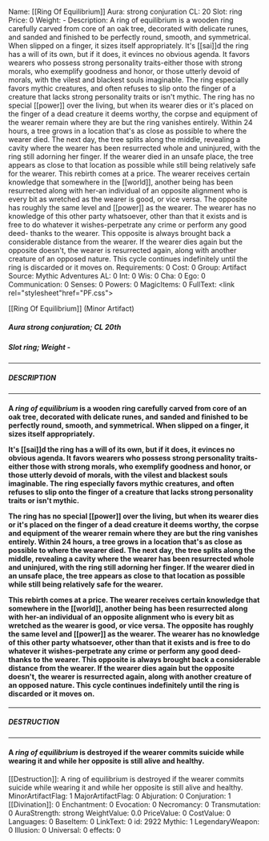 Name: [[Ring Of Equilibrium]]
Aura: strong conjuration
CL: 20
Slot: ring
Price: 0
Weight: -
Description: A ring of equilibrium is a wooden ring carefully carved from core of an oak tree, decorated with delicate runes, and sanded and finished to be perfectly round, smooth, and symmetrical. When slipped on a finger, it sizes itself appropriately. It's [[sai]]d the ring has a will of its own, but if it does, it evinces no obvious agenda. It favors wearers who possess strong personality traits-either those with strong morals, who exemplify goodness and honor, or those utterly devoid of morals, with the vilest and blackest souls imaginable. The ring especially favors mythic creatures, and often refuses to slip onto the finger of a creature that lacks strong personality traits or isn't mythic. The ring has no special [[power]] over the living, but when its wearer dies or it's placed on the finger of a dead creature it deems worthy, the corpse and equipment of the wearer remain where they are but the ring vanishes entirely. Within 24 hours, a tree grows in a location that's as close as possible to where the wearer died. The next day, the tree splits along the middle, revealing a cavity where the wearer has been resurrected whole and uninjured, with the ring still adorning her finger. If the wearer died in an unsafe place, the tree appears as close to that location as possible while still being relatively safe for the wearer. This rebirth comes at a price. The wearer receives certain knowledge that somewhere in the [[world]], another being has been resurrected along with her-an individual of an opposite alignment who is every bit as wretched as the wearer is good, or vice versa. The opposite has roughly the same level and [[power]] as the wearer. The wearer has no knowledge of this other party whatsoever, other than that it exists and is free to do whatever it wishes-perpetrate any crime or perform any good deed- thanks to the wearer. This opposite is always brought back a considerable distance from the wearer. If the wearer dies again but the opposite doesn't, the wearer is resurrected again, along with another creature of an opposed nature. This cycle continues indefinitely until the ring is discarded or it moves on.
Requirements: 0
Cost: 0
Group: Artifact
Source: Mythic Adventures
AL: 0
Int: 0
Wis: 0
Cha: 0
Ego: 0
Communication: 0
Senses: 0
Powers: 0
MagicItems: 0
FullText: <link rel="stylesheet"href="PF.css"><div class="heading"><p class="alignleft">[[Ring Of Equilibrium]] (Minor Artifact)</p><div style="clear: both;"></div></div><div><h5><b>Aura </b>strong conjuration; <b>CL </b>20th</h5><h5><b>Slot </b>ring; <b>Weight </b>-</h5></div><hr/><div><h5><b>DESCRIPTION</b></h5></div><hr/><div><h4><p>A <i>ring of equilibrium</i> is a wooden ring carefully carved from core of an oak tree, decorated with delicate runes, and sanded and finished to be perfectly round, smooth, and symmetrical. When slipped on a finger, it sizes itself appropriately. </p><p>It's [[sai]]d the ring has a will of its own, but if it does, it evinces no obvious agenda. It favors wearers who possess strong personality traits-either those with strong morals, who exemplify goodness and honor, or those utterly devoid of morals, with the vilest and blackest souls imaginable. The ring especially favors mythic creatures, and often refuses to slip onto the finger of a creature that lacks strong personality traits or isn't mythic. </p><p>The ring has no special [[power]] over the living, but when its wearer dies or it's placed on the finger of a dead creature it deems worthy, the corpse and equipment of the wearer remain where they are but the ring vanishes entirely. Within 24 hours, a tree grows in a location that's as close as possible to where the wearer died. The next day, the tree splits along the middle, revealing a cavity where the wearer has been resurrected whole and uninjured, with the ring still adorning her finger. If the wearer died in an unsafe place, the tree appears as close to that location as possible while still being relatively safe for the wearer. </p><p>This rebirth comes at a price. The wearer receives certain knowledge that somewhere in the [[world]], another being has been resurrected along with her-an individual of an opposite alignment who is every bit as wretched as the wearer is good, or vice versa. The opposite has roughly the same level and [[power]] as the wearer. The wearer has no knowledge of this other party whatsoever, other than that it exists and is free to do whatever it wishes-perpetrate any crime or perform any good deed- thanks to the wearer. This opposite is always brought back a considerable distance from the wearer. If the wearer dies again but the opposite doesn't, the wearer is resurrected again, along with another creature of an opposed nature. This cycle continues indefinitely until the ring is discarded or it moves on.</p></h4></div><hr/><div><h5><b>DESTRUCTION</b></h5></div><hr/><div><h4><p>A <i>ring of equilibrium</i> is destroyed if the wearer commits suicide while wearing it and while her opposite is still alive and healthy.</p></h4></div>
[[Destruction]]: A ring of equilibrium is destroyed if the wearer commits suicide while wearing it and while her opposite is still alive and healthy.
MinorArtifactFlag: 1
MajorArtifactFlag: 0
Abjuration: 0
Conjuration: 1
[[Divination]]: 0
Enchantment: 0
Evocation: 0
Necromancy: 0
Transmutation: 0
AuraStrength: strong
WeightValue: 0.0
PriceValue: 0
CostValue: 0
Languages: 0
BaseItem: 0
LinkText: 0
id: 2922
Mythic: 1
LegendaryWeapon: 0
Illusion: 0
Universal: 0
effects: 0
